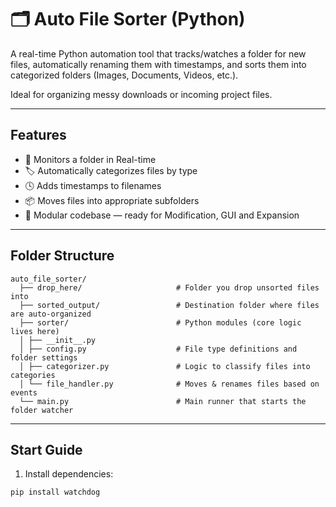 # 🗂️ Auto File Sorter (Python)

A real-time Python automation tool that tracks/watches a folder for new files, automatically renaming them with timestamps, and sorts them into categorized folders (Images, Documents, Videos, etc.).

Ideal for organizing messy downloads or incoming project files.


---

## Features

- 📁 Monitors a folder in Real-time
- 🏷️ Automatically categorizes files by type
- 🕓 Adds timestamps to filenames
- 📦 Moves files into appropriate subfolders
- 💼 Modular codebase — ready for Modification, GUI and Expansion
---

## Folder Structure

<pre><code>auto_file_sorter/ 
  ├── drop_here/                     # Folder you drop unsorted files into 
  ├── sorted_output/                 # Destination folder where files are auto-organized 
  ├── sorter/                        # Python modules (core logic lives here) 
  │ ├── __init__.py 
  │ ├── config.py                    # File type definitions and folder settings 
  │ ├── categorizer.py               # Logic to classify files into categories 
  │ └── file_handler.py              # Moves & renames files based on events 
  └── main.py                        # Main runner that starts the folder watcher</code></pre>

---

## Start Guide

1. Install dependencies:

```bash
pip install watchdog
